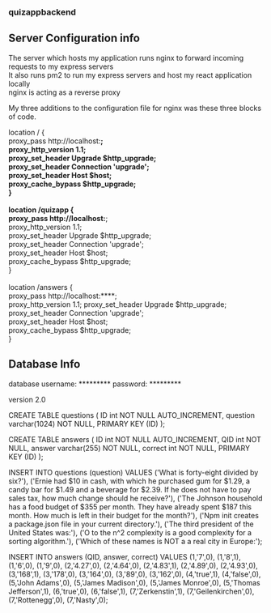 ### quizappbackend

## Server Configuration info
The server which hosts my application runs nginx to forward incoming requests to my express servers<br />
It also runs pm2 to run my express servers and host my react application locally<br />
nginx is acting as a reverse proxy<br />

My three additions to the configuration file for nginx was these three blocks of code.

location / {<br />
        proxy_pass http://localhost:****;<br />
        proxy_http_version 1.1;<br />
        proxy_set_header Upgrade $http_upgrade;<br />
        proxy_set_header Connection 'upgrade';<br />
        proxy_set_header Host $host;<br />
        proxy_cache_bypass $http_upgrade;<br />
    }<br /><br />
    location /quizapp {<br />
        proxy_pass http://localhost:****;<br />
        proxy_http_version 1.1;<br />
        proxy_set_header Upgrade $http_upgrade;<br />
        proxy_set_header Connection 'upgrade';<br />
        proxy_set_header Host $host;<br />
        proxy_cache_bypass $http_upgrade;<br />
    }<br /><br />
    location /answers {<br />
        proxy_pass http://localhost:****;<br />
        proxy_http_version 1.1;
        proxy_set_header Upgrade $http_upgrade;<br />
        proxy_set_header Connection 'upgrade';<br />
        proxy_set_header Host $host;<br />
        proxy_cache_bypass $http_upgrade;<br />
    }<br />

## Database Info
database username: ********* 
password: *********

version 2.0

CREATE TABLE questions (
    ID int NOT NULL AUTO_INCREMENT,
    question varchar(1024) NOT NULL,
    PRIMARY KEY (ID)
);<br />

CREATE TABLE answers (
    ID int NOT NULL AUTO_INCREMENT,
	QID int NOT NULL,
    answer varchar(255) NOT NULL,
	correct int NOT NULL,
    PRIMARY KEY (ID)
);<br />


INSERT INTO questions (question)
VALUES 
('What is forty-eight divided by six?'),
('Ernie had $10 in cash, with which he purchased gum for $1.29, a candy bar for $1.49 and a beverage for $2.39. If he does not have to pay sales tax, how much change should he receive?'),
('The Johnson household has a food budget of $355 per month. They have already spent $187 this month. How much is left in their budget for the month?'),
('Npm init creates a package.json file in your current directory.'),
('The third president of the United States was:'),
('O to the n^2 complexity is a good complexity for a sorting algorithm.'),
('Which of these names is NOT a a real city in Europe:');<br />


INSERT INTO answers (QID, answer, correct)
VALUES 
(1,'7',0),
(1,'8',1),
(1,'6',0),
(1,'9',0),
(2,'4.27',0),
(2,'4.64',0),
(2,'4.83',1),
(2,'4.89',0),
(2,'4.93',0),
(3,'168',1),
(3,'178',0),
(3,'164',0),
(3,'89',0),
(3,'162',0),
(4,'true',1),
(4,'false',0),
(5,'John Adams',0),
(5,'James Madison',0),
(5,'James Monroe',0),
(5,'Thomas Jefferson',1),
(6,'true',0),
(6,'false',1),
(7,'Zerkenstin',1),
(7,'Geilenkirchen',0),
(7,'Rottenegg',0),
(7,'Nasty',0);<br />
